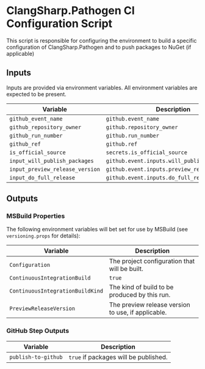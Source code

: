 # ClangSharp.Pathogen CI Configuration Script

This script is responsible for configuring the environment to build a specific configuration of ClangSharp.Pathogen and to push packages to NuGet (if applicable)

## Inputs

Inputs are provided via environment variables. All environment variables are expected to be present.

Variable                        | Description
--------------------------------|--------------------------------------------------------------
`github_event_name` | `github.event_name`
`github_repository_owner` | `github.repository_owner`
`github_run_number` | `github.run_number`
`github_ref` | `github.ref`
`is_official_source` | `secrets.is_official_source`
`input_will_publish_packages` | `github.event.inputs.will_publish_packages`
`input_preview_release_version` | `github.event.inputs.preview_release_version`
`input_do_full_release` | `github.event.inputs.do_full_release`

## Outputs

### MSBuild Properties

The following environment variables will bet set for use by MSBuild (see `versioning.props` for details):

Variable | Description
---------|------------
`Configuration` | The project configuration that will be built.
`ContinuousIntegrationBuild` | `true`
`ContinuousIntegrationBuildKind` | The kind of build to be produced by this run.
`PreviewReleaseVersion` | The preview release version to use, if applicable.

### GitHub Step Outputs

Variable | Description
---------|------------
`publish-to-github` | `true` if packages will be published.
